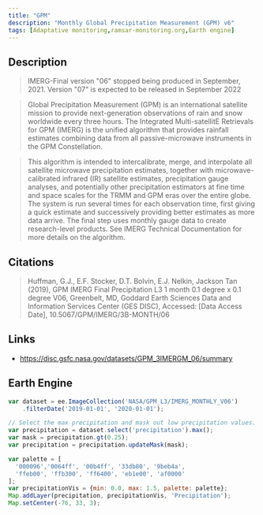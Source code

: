```yaml
---
title: "GPM"
description: "Monthly Global Precipitation Measurement (GPM) v6"
tags: [Adaptative monitoring,ramsar-monitoring.org,Earth engine]
---
```


## Description

> IMERG-Final version "06" stopped being produced in September, 2021. Version "07" is expected to be released in September 2022

> Global Precipitation Measurement (GPM) is an international satellite mission to provide next-generation observations of rain and snow worldwide every three hours. The Integrated Multi-satellitE Retrievals for GPM (IMERG) is the unified algorithm that provides rainfall estimates combining data from all passive-microwave instruments in the GPM Constellation.

> This algorithm is intended to intercalibrate, merge, and interpolate all satellite microwave precipitation estimates, together with microwave-calibrated infrared (IR) satellite estimates, precipitation gauge analyses, and potentially other precipitation estimators at fine time and space scales for the TRMM and GPM eras over the entire globe. The system is run several times for each observation time, first giving a quick estimate and successively providing better estimates as more data arrive. The final step uses monthly gauge data to create research-level products. See IMERG Technical Documentation for more details on the algorithm.

## Citations

> Huffman, G.J., E.F. Stocker, D.T. Bolvin, E.J. Nelkin, Jackson Tan (2019), GPM IMERG Final Precipitation L3 1 month 0.1 degree x 0.1 degree V06, Greenbelt, MD, Goddard Earth Sciences Data and Information Services Center (GES DISC), Accessed: [Data Access Date], 10.5067/GPM/IMERG/3B-MONTH/06

## Links

- https://disc.gsfc.nasa.gov/datasets/GPM_3IMERGM_06/summary


## Earth Engine 
```js
var dataset = ee.ImageCollection('NASA/GPM_L3/IMERG_MONTHLY_V06')
    .filterDate('2019-01-01', '2020-01-01');

// Select the max precipitation and mask out low precipitation values.
var precipitation = dataset.select('precipitation').max();
var mask = precipitation.gt(0.25);
var precipitation = precipitation.updateMask(mask);

var palette = [ 
  '000096','0064ff', '00b4ff', '33db80', '9beb4a',
  'ffeb00', 'ffb300', 'ff6400', 'eb1e00', 'af0000'
];
var precipitationVis = {min: 0.0, max: 1.5, palette: palette};
Map.addLayer(precipitation, precipitationVis, 'Precipitation');
Map.setCenter(-76, 33, 3);
```
